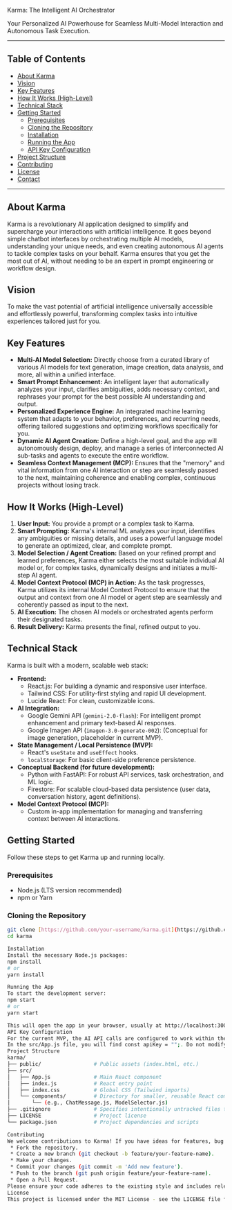 Karma: The Intelligent AI Orchestrator

Your Personalized AI Powerhouse for Seamless Multi-Model Interaction and Autonomous Task Execution.

---

## Table of Contents

* [About Karma](#about-karma)
* [Vision](#vision)
* [Key Features](#key-features)
* [How It Works (High-Level)](#how-it-works-high-level)
* [Technical Stack](#technical-stack)
* [Getting Started](#getting-started)
    * [Prerequisites](#prerequisites)
    * [Cloning the Repository](#cloning-the-repository)
    * [Installation](#installation)
    * [Running the App](#running-the-app)
    * [API Key Configuration](#api-key-configuration)
* [Project Structure](#project-structure)
* [Contributing](#contributing)
* [License](#license)
* [Contact](#contact)

---

## About Karma

Karma is a revolutionary AI application designed to simplify and supercharge your interactions with artificial intelligence. It goes beyond simple chatbot interfaces by orchestrating multiple AI models, understanding your unique needs, and even creating autonomous AI agents to tackle complex tasks on your behalf. Karma ensures that you get the most out of AI, without needing to be an expert in prompt engineering or workflow design.

## Vision

To make the vast potential of artificial intelligence universally accessible and effortlessly powerful, transforming complex tasks into intuitive experiences tailored just for you.

## Key Features

* **Multi-AI Model Selection:** Directly choose from a curated library of various AI models for text generation, image creation, data analysis, and more, all within a unified interface.
* **Smart Prompt Enhancement:** An intelligent layer that automatically analyzes your input, clarifies ambiguities, adds necessary context, and rephrases your prompt for the best possible AI understanding and output.
* **Personalized Experience Engine:** An integrated machine learning system that adapts to your behavior, preferences, and recurring needs, offering tailored suggestions and optimizing workflows specifically for you.
* **Dynamic AI Agent Creation:** Define a high-level goal, and the app will autonomously design, deploy, and manage a series of interconnected AI sub-tasks and agents to execute the entire workflow.
* **Seamless Context Management (MCP):** Ensures that the "memory" and vital information from one AI interaction or step are seamlessly passed to the next, maintaining coherence and enabling complex, continuous projects without losing track.

## How It Works (High-Level)

1.  **User Input:** You provide a prompt or a complex task to Karma.
2.  **Smart Prompting:** Karma's internal ML analyzes your input, identifies any ambiguities or missing details, and uses a powerful language model to generate an optimized, clear, and complete prompt.
3.  **Model Selection / Agent Creation:** Based on your refined prompt and learned preferences, Karma either selects the most suitable individual AI model or, for complex tasks, dynamically designs and initiates a multi-step AI agent.
4.  **Model Context Protocol (MCP) in Action:** As the task progresses, Karma utilizes its internal Model Context Protocol to ensure that the output and context from one AI model or agent step are seamlessly and coherently passed as input to the next.
5.  **AI Execution:** The chosen AI models or orchestrated agents perform their designated tasks.
6.  **Result Delivery:** Karma presents the final, refined output to you.

## Technical Stack

Karma is built with a modern, scalable web stack:

* **Frontend:**
    * React.js: For building a dynamic and responsive user interface.
    * Tailwind CSS: For utility-first styling and rapid UI development.
    * Lucide React: For clean, customizable icons.
* **AI Integration:**
    * Google Gemini API (`gemini-2.0-flash`): For intelligent prompt enhancement and primary text-based AI responses.
    * Google Imagen API (`imagen-3.0-generate-002`): (Conceptual for image generation, placeholder in current MVP).
* **State Management / Local Persistence (MVP):**
    * React's `useState` and `useEffect` hooks.
    * `localStorage`: For basic client-side preference persistence.
* **Conceptual Backend (for future development):**
    * Python with FastAPI: For robust API services, task orchestration, and ML logic.
    * Firestore: For scalable cloud-based data persistence (user data, conversation history, agent definitions).
* **Model Context Protocol (MCP):**
    * Custom in-app implementation for managing and transferring context between AI interactions.

## Getting Started

Follow these steps to get Karma up and running locally.

### Prerequisites

* Node.js (LTS version recommended)
* npm or Yarn

### Cloning the Repository

```bash
git clone [https://github.com/your-username/karma.git](https://github.com/your-username/karma.git)
cd karma

Installation
Install the necessary Node.js packages:
npm install
# or
yarn install

Running the App
To start the development server:
npm start
# or
yarn start

This will open the app in your browser, usually at http://localhost:3000.
API Key Configuration
For the current MVP, the AI API calls are configured to work within the Google Canvas environment, where API keys are automatically provided at runtime.
In the src/App.js file, you will find const apiKey = "";. Do not modify this line if you are running the app within a Canvas environment. If you were to deploy this outside of Canvas and use your own Google Cloud project, you would typically manage API keys via environment variables (e.g., .env file) and a backend proxy.
Project Structure
karma/
├── public/                 # Public assets (index.html, etc.)
├── src/
│   ├── App.js              # Main React component
│   ├── index.js            # React entry point
│   ├── index.css           # Global CSS (Tailwind imports)
│   └── components/         # Directory for smaller, reusable React components (future)
│       └── (e.g., ChatMessage.js, ModelSelector.js)
├── .gitignore              # Specifies intentionally untracked files to ignore
├── LICENSE                 # Project license
└── package.json            # Project dependencies and scripts

Contributing
We welcome contributions to Karma! If you have ideas for features, bug fixes, or improvements, please:
 * Fork the repository.
 * Create a new branch (git checkout -b feature/your-feature-name).
 * Make your changes.
 * Commit your changes (git commit -m 'Add new feature').
 * Push to the branch (git push origin feature/your-feature-name).
 * Open a Pull Request.
Please ensure your code adheres to the existing style and includes relevant tests.
License
This project is licensed under the MIT License - see the LICENSE file for details.


